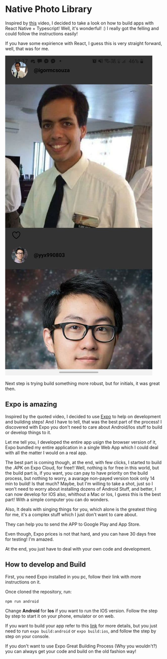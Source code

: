 # Native Photo Library

Inspired by [this](https://www.youtube.com/watch?v=71shcOjC_a4) video, I decided
to take a look on how to build apps with React Native + Typescript! Well, it's
wonderful! :) I really got the felling and could follow the instructions easily!

If you have some expirience with React, I guess this is very straight forward,
well, that was for me.

![my-app](myapp.jpg)

Next step is trying build something more robust, but for initials, it was great
then.

## Expo is amazing

Inspired by the quoted video, I decided to use [Expo](https://expo.io/) to help
on development and building steps! And I have to tell, that was the best part of
the process! I discovered with Expo you don't need to care about Android/Ios
stuff to build or develop things to it.

Let me tell you, I developed the entire app usign the browser version of it,
Expo bundled my entire application in a single Web App which I could deal with
all the matter I would on a real app.

The best part is coming though, at the end, with few clicks, I started to build
the .APK on Expo Cloud, for free!! Well, nothing is for free in this world, but
the build part is, if you want, you can pay to have priority on the build
process, but nothing to worry, a avarage non-payed version took only 14 min to
build! Is that much? Maybe, but I'm willing to take a shot, just so I won't need
to worry about installing dozens of Android Stuff, and better, I can now develop
for IOS also, whithout a Mac or Ios, I guess this is the best part! With a
simple computer you can do wonders.

Also, It deals with singing things for you, which alone is the greatest thing
for me, it's a complex stuff which I just don't want to care about.

They can help you to send the APP to Google Play and App Store.

Even though, Expo prices is not that hard, and you can have 30 days free for
testing! I'm amazed.

At the end, you just have to deal with your own code and development.

## How to develop and Build

First, you need Expo installed in you pc, follow their link with more
instructions on it.

Once cloned the repository, run:

    npm run android

Change **Android** for **Ios** if you want to run the IOS version. Follow the
step by step to start it on your phone, emulator or on web.

If you want to build your app refer to this
[link](https://docs.expo.io/distribution/building-standalone-apps/) for more
details, but you just need to run `expo build:android` or `expo build:ios`, and
follow the step by step on your console.

If you don't want to use Expo Great Building Process (Why you wouldn't?) you can
always get your code and build on the old fashion way!
